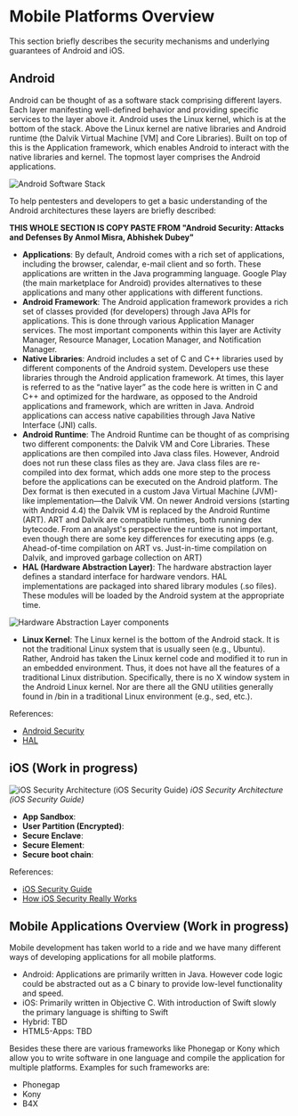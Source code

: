 # Mobile Platforms Overview

This section briefly describes the security mechanisms and underlying guarantees of Android and iOS.

## Android 

Android can be thought of as a software stack comprising different layers. Each layer manifesting well-defined behavior and providing specific services to the layer above it. Android uses the Linux kernel, which is at the bottom of the stack. Above the Linux kernel are native libraries and Android runtime (the Dalvik Virtual Machine [VM] and Core Libraries). Built on top of this is the Application framework, which enables Android to interact with the native libraries and kernel. The topmost layer comprises the Android applications.

![Android Software Stack](https://source.android.com/security/images/android_software_stack.png)

To help pentesters and developers to get a basic understanding of the Android architectures these layers are briefly described:

**THIS WHOLE SECTION IS COPY PASTE FROM "Android Security: Attacks and Defenses By Anmol Misra, Abhishek Dubey"** 


* **Applications**: By default, Android comes with a rich set of applications, including the browser, calendar, e-mail client and so forth. These applications are written in the Java programming language. Google Play (the main marketplace for Android) provides alternatives to these applications and many other applications with different functions. 
* **Android Framework**: The Android application framework provides a rich set of classes provided (for developers) through Java APIs for applications. This is done through various Application Manager services. The most important components within this layer are Activity Manager, Resource Manager, Location Manager, and Notification Manager.
* **Native Libraries**: Android includes a set of C and C++ libraries used by different components of the Android system. Developers use these libraries through the Android application framework. At times, this layer is referred to as the “native layer” as the code here is written in C and C++ and optimized for the hardware, as opposed to the Android applications and framework, which are written in Java. Android applications can access native capabilities through Java Native Interface (JNI) calls.
* **Android Runtime**: The Android Runtime can be thought of as comprising two different components: the Dalvik VM and Core Libraries. These applications are then compiled into Java class files. However, Android does not run these class files as they are. Java class files are re-compiled into dex format, which adds one more step to the process before the applications can be executed on the Android platform. The Dex format is then executed in a custom Java Virtual Machine (JVM)-like implementation—the Dalvik VM. On newer Android versions (starting with Android 4.4) the Dalvik VM is replaced by the Android Runtime (ART). ART and Dalvik are compatible runtimes, both running dex bytecode. From an analyst's perspective the runtime is not important, even though there are some key differences for executing apps (e.g. Ahead-of-time compilation on ART vs. Just-in-time compilation on Dalvik, and improved garbage collection on ART)
* **HAL (Hardware Abstraction Layer)**: The hardware abstraction layer defines a standard interface for hardware vendors. HAL implementations are packaged into shared library modules (.so files). These modules will be loaded by the Android system at the appropriate time.

![Hardware Abstraction Layer components](https://source.android.com/devices/images/ape_fwk_hal.png)

* **Linux Kernel**: The Linux kernel is the bottom of the Android stack. It is not the traditional Linux system that is usually seen (e.g., Ubuntu). Rather, Android has taken the Linux kernel code and modified it to run in an embedded environment. Thus, it does not have all the features of a traditional Linux distribution. Specifically, there is no X window system in the Android Linux kernel. Nor are there all the GNU utilities generally found in /bin in a traditional Linux environment (e.g., sed, etc.).

References: 
+ [Android Security](https://source.android.com/security/)
+ [HAL](https://source.android.com/devices/)


## iOS (Work in progress)

![iOS Security Architecture (iOS Security Guide)](http://bb-conservation.de/sven/iOS_Security_Architecture.png)
*iOS Security Architecture (iOS Security Guide)*

* **App Sandbox**:
* **User Partition (Encrypted)**:
* **Secure Enclave**:
* **Secure Element**:
* **Secure boot chain**:



References: 
+ [iOS Security Guide](https://www.apple.com/business/docs/iOS_Security_Guide.pdf)
+ [How iOS Security Really Works](https://developer.apple.com/videos/play/wwdc2016/705/)

## Mobile Applications Overview (Work in progress)

Mobile development has taken world to a ride and we have many different ways of developing applications for all mobile platforms.

* Android: Applications are primarily written in Java. However code logic could be abstracted out as a C binary to provide low-level functionality and speed.
* iOS: Primarily written in Objective C. With introduction of Swift slowly the primary language is shifting to Swift
* Hybrid: TBD
* HTML5-Apps: TBD

Besides these there are various frameworks like Phonegap or Kony which allow you to write software in one language and compile the application for multiple platforms.
Examples for such frameworks are:
* Phonegap
* Kony 
* B4X
